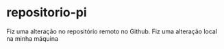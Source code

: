 # repositorio-pi
Fiz uma alteração no repositório remoto no Github.
Fiz uma alteração local na minha máquina 
